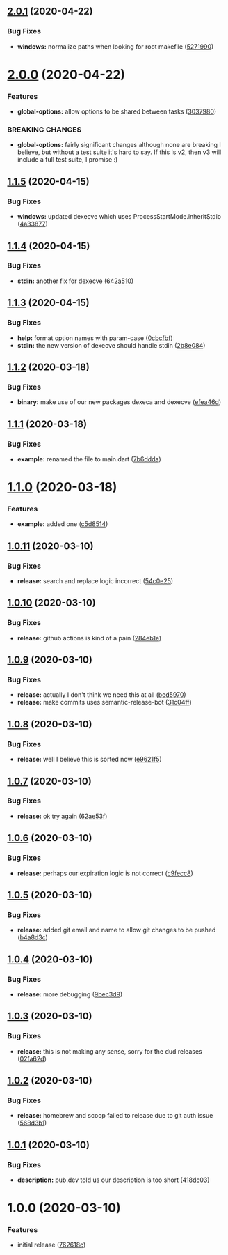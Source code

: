 ## [2.0.1](https://github.com/brad-jones/drun/compare/v2.0.0...v2.0.1) (2020-04-22)


### Bug Fixes

* **windows:** normalize paths when looking for root makefile ([5271990](https://github.com/brad-jones/drun/commit/5271990ba5457e037d32c94c7b8c97cb9c3e89ea))

# [2.0.0](https://github.com/brad-jones/drun/compare/v1.1.5...v2.0.0) (2020-04-22)


### Features

* **global-options:** allow options to be shared between tasks ([3037980](https://github.com/brad-jones/drun/commit/303798012fb15df53cf151110cc17b4398e6a63d))


### BREAKING CHANGES

* **global-options:** fairly significant changes although none are
breaking I believe, but without a test suite it's hard to say. If this is v2,
then v3 will include a full test suite, I promise :)

## [1.1.5](https://github.com/brad-jones/drun/compare/v1.1.4...v1.1.5) (2020-04-15)


### Bug Fixes

* **windows:** updated dexecve which uses ProcessStartMode.inheritStdio ([4a33877](https://github.com/brad-jones/drun/commit/4a3387735be0a77e472fd439888fbc3289df1899))

## [1.1.4](https://github.com/brad-jones/drun/compare/v1.1.3...v1.1.4) (2020-04-15)


### Bug Fixes

* **stdin:** another fix for dexecve ([642a510](https://github.com/brad-jones/drun/commit/642a5103e4d2bbab5f019055d05de1816bdda94c))

## [1.1.3](https://github.com/brad-jones/drun/compare/v1.1.2...v1.1.3) (2020-04-15)


### Bug Fixes

* **help:** format option names with param-case ([0cbcfbf](https://github.com/brad-jones/drun/commit/0cbcfbf87ef03af8b06c2271138dc8cab8bbd48c))
* **stdin:** the new version of dexecve should handle stdin ([2b8e084](https://github.com/brad-jones/drun/commit/2b8e084b1ec938e7bdb8a08f6fe7ce4bb6e45051))

## [1.1.2](https://github.com/brad-jones/drun/compare/v1.1.1...v1.1.2) (2020-03-18)


### Bug Fixes

* **binary:** make use of our new packages dexeca and dexecve ([efea46d](https://github.com/brad-jones/drun/commit/efea46d99d3acfeec65ed5145f059e1e3f4b98f8))

## [1.1.1](https://github.com/brad-jones/drun/compare/v1.1.0...v1.1.1) (2020-03-18)


### Bug Fixes

* **example:** renamed the file to main.dart ([7b6ddda](https://github.com/brad-jones/drun/commit/7b6ddda373a75e61a811dc5bede6dba11a195295))

# [1.1.0](https://github.com/brad-jones/drun/compare/v1.0.11...v1.1.0) (2020-03-18)


### Features

* **example:** added one ([c5d8514](https://github.com/brad-jones/drun/commit/c5d851447fe2618045a981b757f78519a0c29267))

## [1.0.11](https://github.com/brad-jones/drun/compare/v1.0.10...v1.0.11) (2020-03-10)


### Bug Fixes

* **release:** search and replace logic incorrect ([54c0e25](https://github.com/brad-jones/drun/commit/54c0e254f8075c72b4050ad8df4a4b5a235f7e9f))

## [1.0.10](https://github.com/brad-jones/drun/compare/v1.0.9...v1.0.10) (2020-03-10)


### Bug Fixes

* **release:** github actions is kind of a pain ([284eb1e](https://github.com/brad-jones/drun/commit/284eb1e6dfb4cd27dd79e7eafe9bf9d435e35e14))

## [1.0.9](https://github.com/brad-jones/drun/compare/v1.0.8...v1.0.9) (2020-03-10)


### Bug Fixes

* **release:** actually I don't think we need this at all ([bed5970](https://github.com/brad-jones/drun/commit/bed5970109667813c1b3797ae3ebd46a24641ae7))
* **release:** make commits uses semantic-release-bot ([31c04ff](https://github.com/brad-jones/drun/commit/31c04ff8b1a7c398774dd767cd304eb0acb10c29))

## [1.0.8](https://github.com/brad-jones/drun/compare/v1.0.7...v1.0.8) (2020-03-10)


### Bug Fixes

* **release:** well I believe this is sorted now ([e9621f5](https://github.com/brad-jones/drun/commit/e9621f531bf4e8d4307a6c402a4dc13c0a9b4bf3))

## [1.0.7](https://github.com/brad-jones/drun/compare/v1.0.6...v1.0.7) (2020-03-10)


### Bug Fixes

* **release:** ok try again ([62ae53f](https://github.com/brad-jones/drun/commit/62ae53f5c8e6cfa188e15f9a885ed000263a711a))

## [1.0.6](https://github.com/brad-jones/drun/compare/v1.0.5...v1.0.6) (2020-03-10)


### Bug Fixes

* **release:** perhaps our expiration logic is not correct ([c9fecc8](https://github.com/brad-jones/drun/commit/c9fecc826cdf4617987824f10a6703655b50a6a9))

## [1.0.5](https://github.com/brad-jones/drun/compare/v1.0.4...v1.0.5) (2020-03-10)


### Bug Fixes

* **release:** added git email and name to allow git changes to be pushed ([b4a8d3c](https://github.com/brad-jones/drun/commit/b4a8d3c22617cd412a7220d3ae5613c5928a6534))

## [1.0.4](https://github.com/brad-jones/drun/compare/v1.0.3...v1.0.4) (2020-03-10)


### Bug Fixes

* **release:** more debugging ([9bec3d9](https://github.com/brad-jones/drun/commit/9bec3d9d3779763af0704bb8eac1aeb6049b53e3))

## [1.0.3](https://github.com/brad-jones/drun/compare/v1.0.2...v1.0.3) (2020-03-10)


### Bug Fixes

* **release:** this is not making any sense, sorry for the dud releases ([02fa62d](https://github.com/brad-jones/drun/commit/02fa62db974fa5dbd7dd9c94ec4f6f387d000287))

## [1.0.2](https://github.com/brad-jones/drun/compare/v1.0.1...v1.0.2) (2020-03-10)


### Bug Fixes

* **release:** homebrew and scoop failed to release due to git auth issue ([568d3b1](https://github.com/brad-jones/drun/commit/568d3b136060a59128669417922efaa82ee84639))

## [1.0.1](https://github.com/brad-jones/drun/compare/v1.0.0...v1.0.1) (2020-03-10)


### Bug Fixes

* **description:** pub.dev told us our description is too short ([418dc03](https://github.com/brad-jones/drun/commit/418dc03a58b2f7a117953e3d5bbf8b6669eca4f8))

# 1.0.0 (2020-03-10)


### Features

* initial release ([762618c](https://github.com/brad-jones/drun/commit/762618c0832504f740023d955c6fdb223e385b91))
